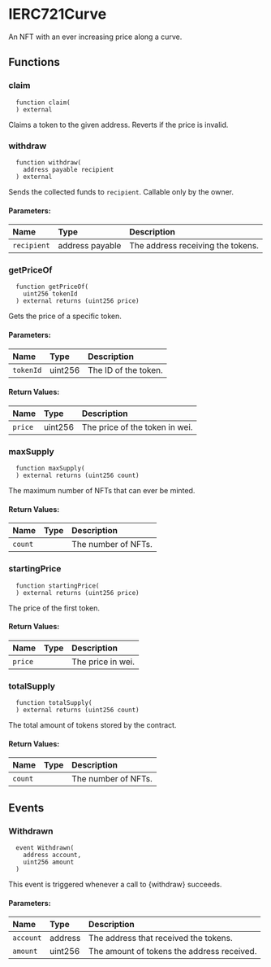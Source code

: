 # IERC721Curve

An NFT with an ever increasing price along a curve.



## Functions
### claim
```solidity
  function claim(
  ) external
``` 
Claims a token to the given address. Reverts if the price is invalid.



### withdraw
```solidity
  function withdraw(
    address payable recipient
  ) external
``` 
Sends the collected funds to `recipient`. Callable only by the owner.


#### Parameters:
| Name | Type | Description                                                          |
| :--- | :--- | :------------------------------------------------------------------- |
|`recipient` | address payable | The address receiving the tokens.

### getPriceOf
```solidity
  function getPriceOf(
    uint256 tokenId
  ) external returns (uint256 price)
``` 
Gets the price of a specific token.


#### Parameters:
| Name | Type | Description                                                          |
| :--- | :--- | :------------------------------------------------------------------- |
|`tokenId` | uint256 | The ID of the token.

#### Return Values:
| Name                           | Type          | Description                                                                  |
| :----------------------------- | :------------ | :--------------------------------------------------------------------------- |
|`price`| uint256 | The price of the token in wei.
### maxSupply
```solidity
  function maxSupply(
  ) external returns (uint256 count)
``` 
The maximum number of NFTs that can ever be minted.



#### Return Values:
| Name                           | Type          | Description                                                                  |
| :----------------------------- | :------------ | :--------------------------------------------------------------------------- |
|`count`|  | The number of NFTs.
### startingPrice
```solidity
  function startingPrice(
  ) external returns (uint256 price)
``` 
The price of the first token.



#### Return Values:
| Name                           | Type          | Description                                                                  |
| :----------------------------- | :------------ | :--------------------------------------------------------------------------- |
|`price`|  | The price in wei.
### totalSupply
```solidity
  function totalSupply(
  ) external returns (uint256 count)
``` 
The total amount of tokens stored by the contract.



#### Return Values:
| Name                           | Type          | Description                                                                  |
| :----------------------------- | :------------ | :--------------------------------------------------------------------------- |
|`count`|  | The number of NFTs.

## Events
### Withdrawn
```solidity
  event Withdrawn(
    address account,
    uint256 amount
  )
```
This event is triggered whenever a call to {withdraw} succeeds.


#### Parameters:
| Name                           | Type          | Description                                    |
| :----------------------------- | :------------ | :--------------------------------------------- |
|`account`| address | The address that received the tokens.
|`amount`| uint256 | The amount of tokens the address received.




